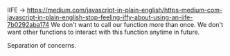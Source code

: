 IIFE -> https://medium.com/javascript-in-plain-english/https-medium-com-javascript-in-plain-english-stop-feeling-iffy-about-using-an-iife-7b0292aba174
We don't want to call our function more than once.
We don't want other functions to interact with this function anytime in future.

Separation of concerns.

